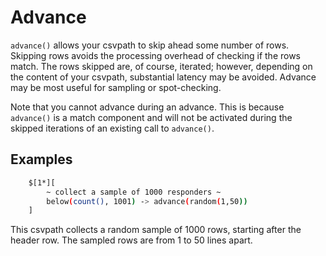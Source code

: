 
# Advance

`advance()` allows your csvpath to skip ahead some number of rows. Skipping rows avoids the processing overhead of checking if the rows match. The rows skipped are, of course, iterated; however, depending on the content of your csvpath, substantial latency may be avoided. Advance may be most useful for sampling or spot-checking.

Note that you cannot advance during an advance. This is because `advance()` is a match component and will not be activated during the skipped iterations of an existing call to `advance()`.

## Examples

```bash
    $[1*][
        ~ collect a sample of 1000 responders ~
        below(count(), 1001) -> advance(random(1,50))
    ]
```

This csvpath collects a random sample of 1000 rows, starting after the header row. The sampled rows are from 1 to 50 lines apart.


